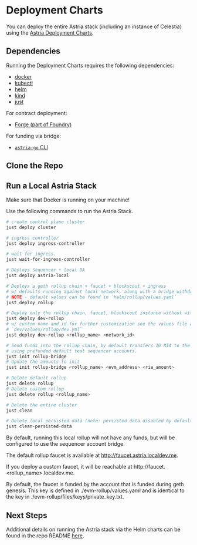 # Deployment Charts

You can deploy the entire Astria stack (including an instance of Celestia) using
the [Astria Deployment Charts](https://github.com/astriaorg/charts).

## Dependencies

Running the Deployment Charts requires the following dependencies:
- [docker](https://docs.docker.com/get-docker/)
- [kubectl](https://kubernetes.io/docs/tasks/tools/)
- [helm](https://helm.sh/docs/intro/install/)
- [kind](https://kind.sigs.k8s.io/docs/user/quick-start/#installation)
- [just](https://just.systems/man/en/chapter_4.html)

For contract deployment:
- [Forge (part of Foundry)](https://book.getfoundry.sh/getting-started/installation)

For funding via bridge:
- [`astria-go` CLI](./astria-go/astria-go-installation.md)

## Clone the Repo

<!--@include: ../components/_clone-and-run-charts.md-->

## Run a Local Astria Stack

Make sure that Docker is running on your machine!

Use the following commands to run the Astria Stack.

```bash
# create control plane cluster
just deploy cluster

# ingress controller
just deploy ingress-controller

# wait for ingress.
just wait-for-ingress-controller

# Deploys Sequencer + local DA
just deploy astria-local

# Deploys a geth rollup chain + faucet + blockscout + ingress
# w/ defaults running against local network, along with a bridge withdawer.
# NOTE - default values can be found in `helm/rollup/values.yaml`
just deploy rollup

# Deploy only the rollup chain, faucet, blockscout instance without withdrawer:
just deploy dev-rollup
# w/ custom name and id for further customization see the values file at
# `dev/values/rollup/dev.yml`
just deploy dev-rollup <rollup_name> <network_id>

# Send funds into the rollup chain, by default transfers 10 RIA to the rollup
# using prefunded default test sequencer accounts. 
just init rollup-bridge
# Update the amounts to init
just init rollup-bridge <rollup_name> <evm_address> <ria_amount>

# Delete default rollup
just delete rollup
# Delete custom rollup
just delete rollup <rollup_name>

# Delete the entire cluster
just clean

# Delete local persisted data (note: persisted data disabled by default)
just clean-persisted-data
```

By default, running this local rollup will not have any funds, but will be
configured to use the sequencer account bridge.

The default rollup faucet is available at http://faucet.astria.localdev.me.

If you deploy a custom faucet, it will be reachable at
http://faucet.<rollup_name>.localdev.me.

By default, the faucet is funded by the account that is funded during geth
genesis. This key is defined in ./evm-rollup/values.yaml and is identical to the
key in ./evm-rollup/files/keys/private_key.txt.

## Next Steps

Additional details on running the Astria stack via the Helm charts can be found
in the repo README
[here](https://github.com/astriaorg/charts?tab=readme-ov-file#setup).
